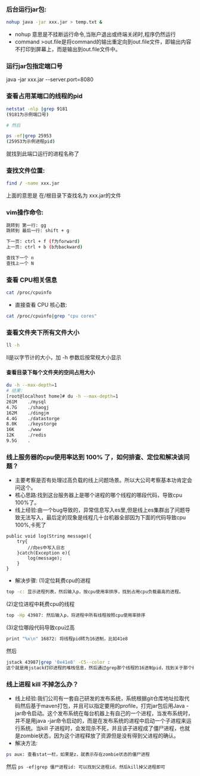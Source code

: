 ### 后台运行jar包:  
```bash
nohup java -jar xxx.jar > temp.txt &  
```
* nohup 意思是不挂断运行命令,当账户退出或终端关闭时,程序仍然运行     
* command >out.file是将command的输出重定向到out.file文件，即输出内容不打印到屏幕上，而是输出到out.file文件中。

### 运行jar包指定端口号
java -jar xxx.jar --server.port=8080

### 查看占用某端口的线程的pid  
```bash
netstat -nlp |grep 9181  
(9181为示例端口号)  

# 然后 

ps -ef|grep 25953  
(25953为示例进程pid)  
```
就找到此端口运行的进程名称了  
### 查找文件位置:  
```bash
find / -name xxx.jar  
```
上面的意思是 在/根目录下查找名为 xxx.jar的文件  
### vim操作命令:
```bash
跳转到 第一行: gg
跳转到 最后一行: shift + g

下一页: ctrl + f (f为forward)
上一页: ctrl + b (b为backward)

查找下一个 n
查找上一个 N
```
### 查看 CPU相关信息
```bash
cat /proc/cpuinfo
```
* 直接查看 CPU 核心数:
```bash
cat /proc/cpuinfo|grep "cpu cores"
```

### 查看文件夹下所有文件大小
```bash
ll -h
```
ll是以字节计的大小，加 -h 参数后按常规大小显示
#### 查看目录下每个文件夹的空间占用大小

```bash
du -h --max-depth=1
# 结果:
[root@localhost home]# du -h --max-depth=1
261M    ./mysql
4.7G    ./shaogj
162M    ./dingjm
4.4G    ./datastorge
8.0K    ./keystorge
16K     ./www
12K     ./redis
9.5G    .
```



### 线上服务器的cpu使用率达到 100% 了，如何排查、定位和解决该问题？

* 主要考察是否有处理过高负载的线上问题场景。所以大公司考察基本功肯定会问这个。
* 核心思路:找到这台服务器上是哪个进程的哪个线程的哪段代码，导致cpu 100%了。
* 线上经验:由一个bug导致的，异常信息写入es里,但是线上es集群出了问题导致无法写入，最后定的现象是线程几十台机器全部因为下面的代码导致cpu 100%,卡死了
```
public void log(String message){
	try{
		//向es中写入日志
	}catch(Exception e){
		log(message);
	}
}
```
* 解决步骤:
(1)定位耗费cpu的进程  
```bash
top -c: 显示进程列表，然后输入p，按cpu使用率排序，找到占用cpu负载最高的进程。
```
(2)定位进程中耗费cpu的线程  
```bash
top -Hp 43987: 然后输入p，将进程中所有线程按照cpu使用率排序  
```
(3)定位哪段代码导致cpu过高  
```bash
print "%x\n" 16872: 将线程pid转为16进制，比如41e8
```
然后
```bash
jstack 43987|grep '0x41e8' -C5--color : 
这个就是用jstack打印进程的堆栈信息，然后通过grep那个线程的16进制pid，找到关于那个线程的东西，这时就可以在打印出的代码中看到是哪个类的哪个方法导致cpu 100% 问题
```
### 线上进程 kill 不掉怎么办？
* 线上经验:我们公司有一套自己研发的发布系统，系统根据git仓库地址拉取代码然后基于maven打包，并且可以指定要用的profile，打完jar包后用Java 
-jar命令启动。这个发布系统在每台机器上有自己的一个进程，当发布系统时，并不是用java -jar命令启动的，而是在发布系统的进程中启动一个子进程来运行系统。当kill 子进程时，会发现杀不死，并且该子进程成了僵尸进程，也就是zombie状态，因为这个进程释放了资源但是没有得到父进程的确认。
* 解决方法:
```bash
ps aux: 查看stat一栏，如果是z，就表示存在zombie状态的僵尸进程
```
然后
`ps -ef|grep 僵尸进程id: 可以找到父进程id，然后kill掉父进程即可`